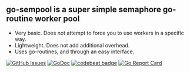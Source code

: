 ## go-sempool is a super simple semaphore go-routine worker pool

- Very basic. Does not attempt to force you to use workers in a specific way.
- Lightweight. Does not add additional overhead.
- Uses go-routines, and through an easy interface.

[![GitHub Issues](https://img.shields.io/github/issues/Liamraystanley/go-sempool.svg)](https://github.com/Liamraystanley/go-sempool/issues)
[![GoDoc](https://godoc.org/github.com/Liamraystanley/go-sempool?status.png)](https://godoc.org/github.com/Liamraystanley/go-sempool)
[![codebeat badge](https://codebeat.co/badges/9899ad3d-23da-4f6b-84e1-78351e86e090)](https://codebeat.co/projects/github-com-liamraystanley-go-sempool)
[![Go Report Card](https://goreportcard.com/badge/github.com/Liamraystanley/go-sempool)](https://goreportcard.com/report/github.com/Liamraystanley/marill)